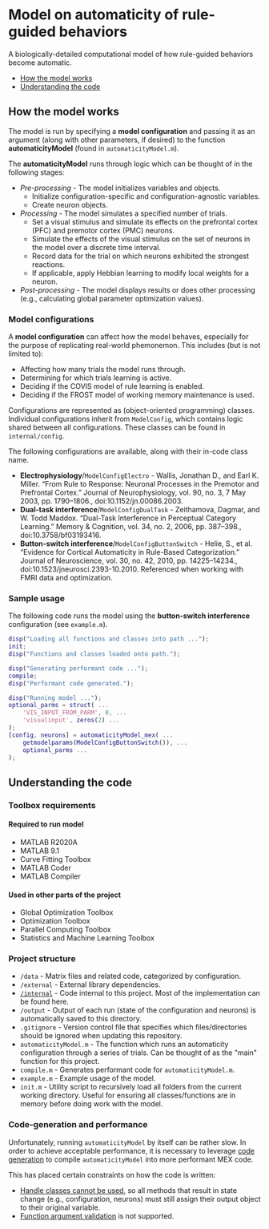 # Model on automaticity of rule-guided behaviors
A biologically-detailed computational model of how rule-guided behaviors become automatic.
* [How the model works](#How-the-model-works)
* [Understanding the code](#Understanding-the-code)

## How the model works
The model is run by specifying a **model configuration** and passing it as an argument (along with other parameters, if desired) to the function **automaticityModel** (found in `automaticityModel.m`).

The **automaticityModel** runs through logic which can be thought of in the following stages:
* *Pre-processing* - The model initializes variables and objects.
	* Initialize configuration-specific and configuration-agnostic variables.
	* Create neuron objects.
* *Processing* - The model simulates a specified number of trials.
	* Set a visual stimulus and simulate its effects on the prefrontal cortex (PFC) and premotor cortex (PMC) neurons.
	* Simulate the effects of the visual stimulus on the set of neurons in the model over a discrete time interval.
	* Record data for the trial on which neurons exhibited the strongest reactions.
	* If applicable, apply Hebbian learning to modify local weights for a neuron.
* *Post-processing* - The model displays results or does other processing (e.g., calculating global parameter optimization values).

### Model configurations
A **model configuration** can affect how the model behaves, especially for the  purpose of replicating real-world phemonemon. This includes (but is not limited to):
* Affecting how many trials the model runs through.
* Determining for which trials learning is active.
* Deciding if the COVIS model of rule learning is enabled.
* Deciding if the FROST model of working memory maintenance is used.

Configurations are represented as (object-oriented programming) classes. Individual configurations inherit from `ModelConfig`, which contains logic shared between all configurations. These classes can be found in `internal/config`.

The following configurations are available, along with their in-code class name.
* **Electrophysiology**/`ModelConfigElectro` - Wallis, Jonathan D., and Earl K. Miller. “From Rule to Response: Neuronal Processes in the Premotor and Prefrontal Cortex.” Journal of Neurophysiology, vol. 90, no. 3, 7 May 2003, pp. 1790–1806., doi:10.1152/jn.00086.2003.
* **Dual-task interference**/`ModelConfigDualTask` - Zeithamova, Dagmar, and W. Todd Maddox. “Dual-Task Interference in Perceptual Category Learning.” Memory &amp; Cognition, vol. 34, no. 2, 2006, pp. 387–398., doi:10.3758/bf03193416.
* **Button-switch interference**/`ModelConfigButtonSwitch` - Helie, S., et al. “Evidence for Cortical Automaticity in Rule-Based Categorization.” Journal of Neuroscience, vol. 30, no. 42, 2010, pp. 14225–14234., doi:10.1523/jneurosci.2393-10.2010. Referenced when working with FMRI data and optimization.

### Sample usage
The following code runs the model using the **button-switch interference** configuration (see `example.m`).
```matlab
disp("Loading all functions and classes into path ...");
init;
disp("Functions and classes loaded onto path.");

disp("Generating performant code ...");
compile;
disp("Performant code generated.");

disp("Running model ...");
optional_parms = struct( ...
	'VIS_INPUT_FROM_PARM', 0, ...
	'visualinput', zeros(2) ...
);
[config, neurons] = automaticityModel_mex( ...
    getmodelparams(ModelConfigButtonSwitch()), ...
    optional_parms ...
);
```

## Understanding the code

### Toolbox requirements
#### Required to run model
* MATLAB R2020A
* MATLAB 9.1
* Curve Fitting Toolbox
* MATLAB Coder
* MATLAB Compiler

#### Used in other parts of the project
* Global Optimization Toolbox
* Optimization Toolbox
* Parallel Computing Toolbox
* Statistics and Machine Learning Toolbox

### Project structure
* `/data` - Matrix files and related code, categorized by configuration.
* `/external` - External library dependencies.
* [`/internal`](/internal) - Code internal to this project. Most of the implementation can be found here.
* `/output` - Output of each run (state of the configuration and neurons) is automatically saved to this directory.
* `.gitignore` - Version control file that specifies which files/directories should be ignored when updating this repository.
* `automaticityModel.m` - The function which runs an automaticity configuration through a series of trials. Can be thought of as the "main" function for this project.
* `compile.m` - Generates performant code for `automaticityModel.m`.
* `example.m` - Example usage of the model.
* `init.m` - Utility script to recursively load all folders from the current working directory. Useful for ensuring all classes/functions are in memory before doing work with the model.

### Code-generation and performance
Unfortunately, running `automaticityModel` by itself can be rather slow. In order to achieve acceptable performance, it is necessary to leverage [code generation](https://www.mathworks.com/help/coder/index.html) to compile `automaticityModel` into more performant MEX code.

This has placed certain constraints on how the code is written:
* [Handle classes cannot be used](https://www.mathworks.com/help/simulink/ug/how-working-with-matlab-classes-is-different-for-code-generation.html), so all methods that result in state change (e.g., configuration, neurons) must still assign their output object to their original variable.
* [Function argument validation](https://www.mathworks.com/help/matlab/matlab_prog/function-argument-validation-1.html) is not supported.